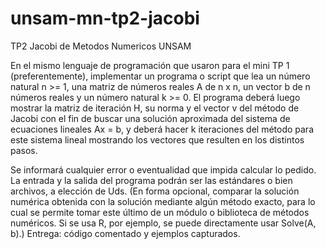 # unsam-mn-tp2-jacobi
 TP2 Jacobi de Metodos Numericos UNSAM

En el mismo lenguaje de programación que usaron para el mini TP 1 (preferentemente), 
implementar un programa o script que lea un número natural n >= 1, una matriz de números 
reales A de n x n, un vector b de n números reales y un número natural k >= 0. 
El programa deberá luego mostrar la matriz de iteración H, su norma y el vector v 
del método de Jacobi con el fin de buscar una solución aproximada del sistema de ecuaciones 
lineales Ax = b, y deberá hacer k iteraciones del método para este sistema lineal mostrando 
los vectores que resulten en los distintos pasos. 

Se informará cualquier error o eventualidad que impida calcular lo pedido. 
La entrada y la salida del programa podrán ser las estándares o bien archivos, a elección de Uds. 
(En forma opcional, comparar la solución numérica obtenida con la solución mediante algún método exacto, 
para lo cual se permite tomar este último de un módulo o biblioteca de métodos numéricos. 
Si se usa R, por ejemplo, se puede directamente usar Solve(A, b).)
Entrega: código comentado y ejemplos capturados.